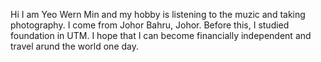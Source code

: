 Hi I am Yeo Wern Min and my hobby is listening to the muzic and taking photography. I come from Johor Bahru, Johor. Before this, I studied foundation in UTM. I hope that I can become financially independent and travel arund the world one day.
